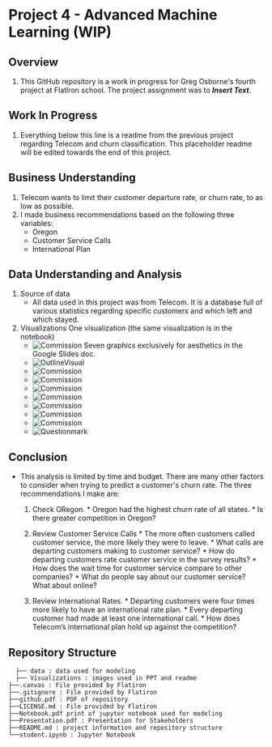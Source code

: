 # Project 4 - Advanced Machine Learning (WIP)

## Overview
1. This GitHub repository is a work in progress for Greg Osborne's fourth project at FlatIron school. The project assignment was to ***Insert Text***.
## Work In Progress
1. Everything below this line is a readme from the previous project regarding Telecom and churn classification. This placeholder readme will be edited towards the end of this project.
## Business Understanding
1. Telecom wants to limit their customer departure rate, or churn rate, to as low as possible.
2. I made business recommendations based on the following three variables:
      * Oregon
      * Customer Service Calls
      * International Plan
## Data Understanding and Analysis
1. Source of data
      * All data used in this project was from Telecom. It is a database full of various statistics regarding specific customers and which left and which stayed. 
3. Visualizations
  One visualization (the same visualization is in the notebook)
    * ![Commission](Visualizations/FinalModel.png)
  Seven graphics exclusively for aesthetics in the Google Slides doc.
    * ![OutlineVisual](Visualizations/OutlineVisual.jpg)
    * ![Commission](Visualizations/Commission.jpg)
    * ![Commission](Visualizations/NewJersey.png)
    * ![Commission](Visualizations/DataScience.png)
    * ![Commission](Visualizations/California.png)
    * ![Commission](Visualizations/Texas.png)
    * ![Commission](Visualizations/Stress.png)
    * ![Commission](Visualizations/IDC-world-map.jpg)
    * ![Questionmark](Visualizations/Questionmark.jpg)

## Conclusion
* This analysis is limited by time and budget. There are many other factors to consider when trying to predict a customer's churn rate. The three recommendations I make are:
    1. Check ORegon.
      * Oregon had the highest churn rate of all states.
      * Is there greater competition in Oregon?

    2. Review Customer Service Calls
      * The more often customers called customer service, the more likely they were to leave.
      * What calls are departing customers making to customer service?
      * How do departing customers rate customer service in the survey results?
      * How does the wait time for customer service compare to other companies?
      * What do people say about our customer service? What about online?

    3. Review International Rates. 
      * Departing customers were four times more likely to have an international rate plan.
      * Every departing customer had made at least one international call.
      * How does Telecom’s international plan hold up against the competition?


## Repository Structure

```
  ├── data : data used for modeling
  ├── Visualizations : images used in PPT and readme
├──.canvas : File provided by Flatiron
├──.gitignore : File provided by Flatiron
├──github.pdf : PDF of repository
├──LICENSE.md : File provided by Flatiron
├──Notebook.pdf print of jupyter notebook used for modeling
├──Presentation.pdf : Presentation for Stakeholders
├──README.md : project information and repository structure
└──student.ipynb : Jupyter Notebook
```


